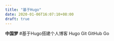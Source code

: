 ```yaml
---
title: "基于Hugo"
date: 2020-01-06T16:07:10+08:00
draft: true
---
```

**中国梦**
#基于Hugo搭建个人博客
Hugo
Git
GitHub
Go

